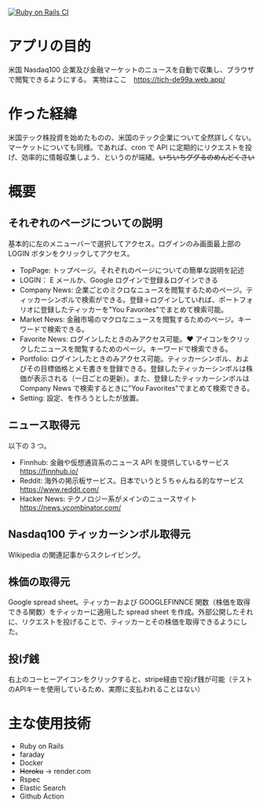 [![Ruby on Rails CI](https://github.com/ko1ke/tich-api/actions/workflows/rubyonrails.yml/badge.svg)](https://github.com/ko1ke/tich-api/actions/workflows/rubyonrails.yml)

# アプリの目的

米国 Nasdaq100 企業及び金融マーケットのニュースを自動で収集し、ブラウザで閲覧できるようにする。
実物はここ　https://tich-de99a.web.app/

# 作った経緯

米国テック株投資を始めたものの、米国のテック企業について全然詳しくない。マーケットについても同様。であれば、cron で API に定期的にリクエストを投げ、効率的に情報収集しよう、というのが端緒。~~いちいちググるのめんどくさい~~

# 概要

## それぞれのページについての説明

基本的に左のメニューバーで選択してアクセス。ログインのみ画面最上部の LOGIN ボタンをクリックしてアクセス。

- TopPage: トップページ。それぞれのページについての簡単な説明を記述
- LOGIN： E メールか、Google ログインで登録＆ログインできる
- Company News: 企業ごとのミクロなニュースを閲覧するためのページ。ティッカーシンボルで検索ができる。登録＋ログインしていれば、ポートフォリオに登録したティッカーを"You Favorites"でまとめて検索可能。
- Market News: 金融市場のマクロなニュースを閲覧するためのページ。キーワードで検索できる。
- Favorite News: ログインしたときのみアクセス可能。❤ アイコンをクリックしたニュースを閲覧するためのページ。キーワードで検索できる。
- Portfolio: ログインしたときのみアクセス可能。ティッカーシンボル、およびその目標価格とメモ書きを登録できる。登録したティッカーシンボルは株価が表示される（一日ごとの更新）。また、登録したティッカーシンボルは Company News で検索するときに"You Favorites"でまとめて検索できる。
- Setting: 設定、を作ろうとしたが放置。

## ニュース取得元

以下の 3 つ。

- Finnhub: 金融や仮想通貨系のニュース API を提供しているサービス https://finnhub.io/
- Reddit: 海外の掲示板サービス。日本でいうと５ちゃんねる的なサービス https://www.reddit.com/
- Hacker News: テクノロジー系がメインのニュースサイト https://news.ycombinator.com/

## Nasdaq100 ティッカーシンボル取得元

Wikipedia の関連記事からスクレイピング。

## 株価の取得元

Google spread sheet。ティッカーおよび GOOGLEFINNCE 関数（株価を取得できる関数）をティッカーに適用した spread sheet を作成。外部公開したそれに、リクエストを投げることで、ティッカーとその株価を取得できるようにした。

## 投げ銭

右上のコーヒーアイコンをクリックすると、stripe経由で投げ銭が可能（テストのAPIキーを使用しているため、実際に支払われることはない）

# 主な使用技術

- Ruby on Rails
- faraday
- Docker
- ~~Heroku~~ -> render.com
- Rspec
- Elastic Search
- Github Action